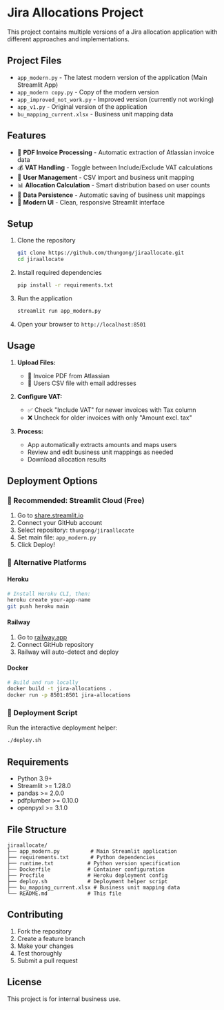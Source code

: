 # Jira Allocations Project

This project contains multiple versions of a Jira allocation application with different approaches and implementations.

## Project Files

- `app_modern.py` - The latest modern version of the application (Main Streamlit App)
- `app_modern copy.py` - Copy of the modern version
- `app_improved_not_work.py` - Improved version (currently not working)
- `app_v1.py` - Original version of the application
- `bu_mapping_current.xlsx` - Business unit mapping data

## Features

- 📄 **PDF Invoice Processing** - Automatic extraction of Atlassian invoice data
- 💰 **VAT Handling** - Toggle between Include/Exclude VAT calculations
- 👥 **User Management** - CSV import and business unit mapping
- 📊 **Allocation Calculation** - Smart distribution based on user counts
- 💾 **Data Persistence** - Automatic saving of business unit mappings
- 📱 **Modern UI** - Clean, responsive Streamlit interface

## Setup

1. Clone the repository
   ```bash
   git clone https://github.com/thungong/jiraallocate.git
   cd jiraallocate
   ```

2. Install required dependencies
   ```bash
   pip install -r requirements.txt
   ```

3. Run the application
   ```bash
   streamlit run app_modern.py
   ```

4. Open your browser to `http://localhost:8501`

## Usage

1. **Upload Files:**
   - 📄 Invoice PDF from Atlassian
   - 👥 Users CSV file with email addresses

2. **Configure VAT:**
   - ✅ Check "Include VAT" for newer invoices with Tax column
   - ❌ Uncheck for older invoices with only "Amount excl. tax"

3. **Process:**
   - App automatically extracts amounts and maps users
   - Review and edit business unit mappings as needed
   - Download allocation results

## Deployment Options

### 🌟 Recommended: Streamlit Cloud (Free)

1. Go to [share.streamlit.io](https://share.streamlit.io/)
2. Connect your GitHub account
3. Select repository: `thungong/jiraallocate`
4. Set main file: `app_modern.py`
5. Click Deploy!

### 🚀 Alternative Platforms

#### Heroku
```bash
# Install Heroku CLI, then:
heroku create your-app-name
git push heroku main
```

#### Railway
1. Go to [railway.app](https://railway.app/)
2. Connect GitHub repository
3. Railway will auto-detect and deploy

#### Docker
```bash
# Build and run locally
docker build -t jira-allocations .
docker run -p 8501:8501 jira-allocations
```

### 📜 Deployment Script
Run the interactive deployment helper:
```bash
./deploy.sh
```

## Requirements

- Python 3.9+
- Streamlit >= 1.28.0
- pandas >= 2.0.0
- pdfplumber >= 0.10.0
- openpyxl >= 3.1.0

## File Structure

```
jiraallocate/
├── app_modern.py          # Main Streamlit application
├── requirements.txt       # Python dependencies
├── runtime.txt           # Python version specification
├── Dockerfile            # Container configuration
├── Procfile              # Heroku deployment config
├── deploy.sh             # Deployment helper script
├── bu_mapping_current.xlsx # Business unit mapping data
└── README.md             # This file
```

## Contributing

1. Fork the repository
2. Create a feature branch
3. Make your changes
4. Test thoroughly
5. Submit a pull request

## License

This project is for internal business use.